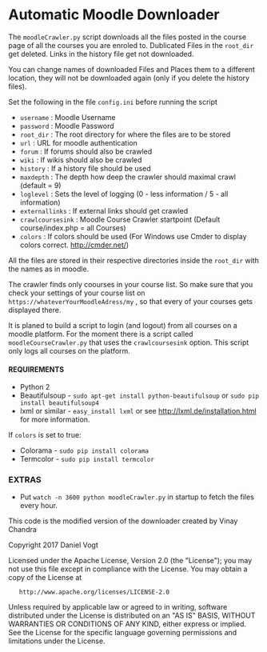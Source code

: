 # Automatic Moodle Downloader

The `moodleCrawler.py` script downloads all the files posted in the course page of all the courses you are enroled to.
Dublicated Files in the `root_dir` get deleted. Links in the history file get not downloaded.

You can change names of downloaded Files and Places them to a different location, they will not be downloaded again (only if you delete the history files).

Set the following in the file `config.ini` before running the script

- `username` : Moodle Username
- `password` : Moodle Password
- `root_dir` : The root directory for where the files are to be stored
- `url` : URL for moodle authentication
- `forum` : If forums should also be crawled
- `wiki` : If wikis should also be crawled
- `history` : If a history file should be used
- `maxdepth` : The depth how deep the crawler should maximal crawl (default = 9)
- `loglevel` : Sets the level of logging (0 - less information / 5 - all information)
- `externallinks` : If external links should get crawled
- `crawlcoursesink` : Moodle Course Crawler startpoint (Default course/index.php = all Courses) 
- `colors` : If colors should be used (For Windows use Cmder to display colors correct. http://cmder.net/)

All the files are stored in their respective directories inside the `root_dir` with the names as in moodle.

The crawler finds only coourses in your course list. So make sure that you check your settings of your course list on `https://whateverYourMoodleAdress/my` , so that every of your courses gets displayed there.

It is planed to build a script to login (and logout) from all courses on a moodle platform. For the moment there is a script called `moodleCourseCrawler.py` that uses the `crawlcoursesink` option. This script only logs all courses on the platform.


#### REQUIREMENTS

- Python 2
- Beautifulsoup - `sudo apt-get install python-beautifulsoup` or `sudo pip install beautifulsoup4`
- lxml or similar - `easy_install lxml` or see http://lxml.de/installation.html for more information.

If `colors` is set to true:
- Colorama - `sudo pip install colorama`
- Termcolor - `sudo pip install termcolor`

### EXTRAS

- Put `watch -n 3600 python moodleCrawler.py` in startup to fetch the files every hour.



This code is the modified version of the downloader created by Vinay Chandra



  Copyright 2017 Daniel Vogt

   Licensed under the Apache License, Version 2.0 (the "License");
   you may not use this file except in compliance with the License.
   You may obtain a copy of the License at

       http://www.apache.org/licenses/LICENSE-2.0

   Unless required by applicable law or agreed to in writing, software
   distributed under the License is distributed on an "AS IS" BASIS,
   WITHOUT WARRANTIES OR CONDITIONS OF ANY KIND, either express or implied.
   See the License for the specific language governing permissions and
   limitations under the License.
